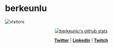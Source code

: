 # berkeunlu

![visitors](https://visitor-badge.glitch.me/badge?page_id=berkeunlu&left_color=green&right_color=red)

<p align="center">
  <a href="https://github.com/berkeunlu"><img src="https://github-readme-stats.vercel.app/api?username=berkeunlu&hide_border=true&show_icons=true" alt="berkeunlu's github stats"></a>
</p>

<p align="center">
  <strong><a href="https://twitter.com/berrrkeee">Twitter</a></strong> |
  <strong><a href="https://www.linkedin.com/in/berkeunlu">LinkedIn</a></strong> |
  <strong><a href="https://www.twitch.tv/godlyxenium">Twitch</a></strong>
</p>

